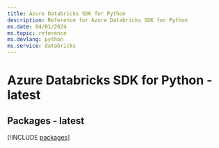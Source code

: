 ```yaml
---
title: Azure Databricks SDK for Python
description: Reference for Azure Databricks SDK for Python
ms.date: 04/01/2024
ms.topic: reference
ms.devlang: python
ms.service: databricks
---
```

# Azure Databricks SDK for Python - latest
## Packages - latest
[!INCLUDE [packages](databricks-index.md)]